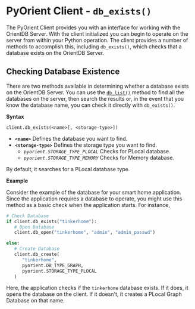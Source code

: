 # PyOrient Client - `db_exists()`

The PyOrient Client provides you with an interface for working with the OrientDB Server.  With the client initialized you can begin to operate on the server from within your Python operation.  The client provides a number of methods to accomplish this, including `db_exists()`, which checks that a database exists on the OrientDB Server.


## Checking Database Existence

There are two methods available in determining whether a database exists on the OrientDB Server.  You can use the [`db_list()`](PyOrient-Client-DB-List.md) method to find all the databases on the server, then search the results or, in the event that you know the database name, you can check it directly with `db_exists()`.

**Syntax**

```
client.db_exists(<name>[, <storage-type>])
```

- **`<name>`** Defines the database you want to find.
- **`<storage-type>`** Defines the storage type you want to find.
  - *`pyorient.STORAGE_TYPE_PLOCAL`* Checks for PLocal database.
  - *`pyorient.STORAGE_TYPE_MEMORY`* Checks for Memory database.

By default, it searches for a PLocal database type.


**Example**

Consider the example of the database for your smart home application.  Since the application requires a database to operate, you might use this method as a basic check when the application starts.  For instance,

```py
# Check Database
if client.db_exists("tinkerhome"):
   # Open Database
   client.db_open("tinkerhome", "admin", "admin_passwd")

else:
   # Create Database
   client.db_create(
      "tinkerhome",
      pyorient.DB_TYPE_GRAPH,
      pyorient.STORAGE_TYPE_PLOCAL 
   )
```

Here, the application checks if the `tinkerhome` database exists.  If it does, it opens the database on the client.  If it doesn't, it creates a PLocal Graph Database on that name.
